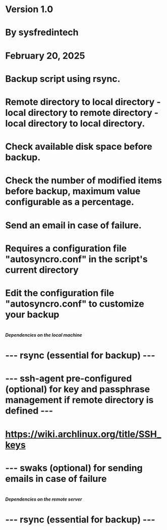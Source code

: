 # Version 1.0
#
# By sysfredintech
#
# February 20, 2025
#
# Backup script using rsync.
# Remote directory to local directory - local directory to remote directory - local directory to local directory.
# Check available disk space before backup.
# Check the number of modified items before backup, maximum value configurable as a percentage.
# Send an email in case of failure.
#
# Requires a configuration file "autosyncro.conf" in the script's current directory
# Edit the configuration file "autosyncro.conf" to customize your backup
#
##### Dependencies on the local machine #####
#
# --- rsync (essential for backup) ---
# --- ssh-agent pre-configured (optional) for key and passphrase management if remote directory is defined ---
# https://wiki.archlinux.org/title/SSH_keys
# --- swaks (optional) for sending emails in case of failure
#
##### Dependencies on the remote server #####
#
# --- rsync (essential for backup) ---
